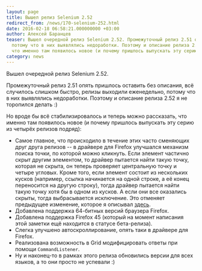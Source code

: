```yaml
---
layout: page
title: Вышел релиз Selenium 2.52
redirect_from: /news/170-selenium-252.html
date: 2016-02-18 06:58:21.000000000 +03:00
author: Алексей Баранцев
teaser: Вышел очередной релиз Selenium 2.52. Промежуточный релиз 2.51 опять пришлось оставить без описания, всё случилось слишком быстро, релизы выходили еженедельно,
  потому что в них выявлялись недоработки. Поэтому и описание релиза 2.52 я не торопился делать :) Но вроде бы всё стабилизировалось и теперь можно рассказать,
  что именно там появилось новое (и почему пришлось выпускать эту серию из четырёх релизов подряд)
category: news
---
```

Вышел очередной релиз Selenium 2.52.

Промежуточный релиз 2.51 опять пришлось оставить без описания, всё случилось слишком быстро, релизы выходили еженедельно, потому что в них выявлялись недоработки. Поэтому и описание релиза 2.52 я не торопился делать :)

Но вроде бы всё стабилизировалось и теперь можно рассказать, что именно там появилось новое (и почему пришлось выпускать эту серию из четырёх релизов подряд):

* Самое главное, что происходило в течение этих часто сменяющих друг друга релизов -- в драйвере для Firefox улучшался механизм поиска точки, по которой можно кликнуть. Если элемент частично скрыт другим элементом, то драйвер пытается найти такую точку, которая не скрыта, он теперь проверяет центральную точку и четыре угловых. Кроме того, если элемент состоит из нескольких кусков (например, ссылка начинается на одной строке, а её конец переносится на другую строку), тогда драйвер пытается найти такую точку хотя бы в одном из кусков. А если они все оказались скрыты, тогда выбрасывается исключение. Это отменяет предыдущее изменение, которое я описывал [здесь](/blog/159-click-topmost-elemnt.html).
* Добавлена поддержка 64-битных версий браузера Firefox.
* Добавлена поддержка Firefox 45 (который на момент написания этой заметки ещё находится в статусе бета-релиза).
* Слегка улучшено автоскроллирование, опять таки в драйвере для Firefox.
* Реализована возможность в Grid модифицировать ответы при помощи `CommandListener`.
* Ну и наконец-то в рамках этого релиза обновились версии для всех языков, а то они просто не успевали :)
